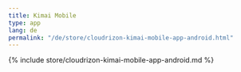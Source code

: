 ```yaml
---
title: Kimai Mobile
type: app 
lang: de
permalink: "/de/store/cloudrizon-kimai-mobile-app-android.html"
---
```


{% include store/cloudrizon-kimai-mobile-app-android.md %}
